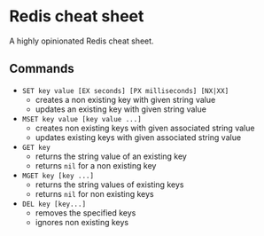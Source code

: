 # Redis cheat sheet

A highly opinionated Redis cheat sheet.

## Commands

* `SET key value [EX seconds] [PX milliseconds] [NX|XX]`
  - creates a non existing key with given string value
  - updates an existing key with given string value
* `MSET key value [key value ...]`
  - creates non existing keys with given associated string value
  - updates existing keys with given associated string value
* `GET key`
  - returns the string value of an existing key
  - returns `nil` for a non existing key
* `MGET key [key ...]`
  - returns the string values of existing keys
  - returns `nil` for non existing keys
* `DEL key [key...]`
  - removes the specified keys
  - ignores non existing keys
